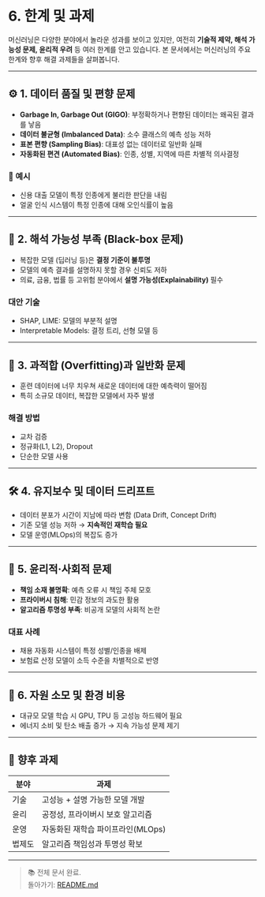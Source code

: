 # 6. 한계 및 과제

머신러닝은 다양한 분야에서 놀라운 성과를 보이고 있지만, 여전히 **기술적 제약, 해석 가능성 문제, 윤리적 우려** 등 여러 한계를 안고 있습니다. 본 문서에서는 머신러닝의 주요 한계와 향후 해결 과제들을 살펴봅니다.

---

## ⚙️ 1. 데이터 품질 및 편향 문제

- **Garbage In, Garbage Out (GIGO)**: 부정확하거나 편향된 데이터는 왜곡된 결과를 낳음
- **데이터 불균형 (Imbalanced Data)**: 소수 클래스의 예측 성능 저하
- **표본 편향 (Sampling Bias)**: 대표성 없는 데이터로 일반화 실패
- **자동화된 편견 (Automated Bias)**: 인종, 성별, 지역에 따른 차별적 의사결정

### 🔎 예시
- 신용 대출 모델이 특정 인종에게 불리한 판단을 내림
- 얼굴 인식 시스템이 특정 인종에 대해 오인식률이 높음

---

## 🧠 2. 해석 가능성 부족 (Black-box 문제)

- 복잡한 모델 (딥러닝 등)은 **결정 기준이 불투명**
- 모델의 예측 결과를 설명하지 못할 경우 신뢰도 저하
- 의료, 금융, 법률 등 고위험 분야에서 **설명 가능성(Explainability)** 필수

### 대안 기술
- SHAP, LIME: 모델의 부분적 설명
- Interpretable Models: 결정 트리, 선형 모델 등

---

## 🧪 3. 과적합 (Overfitting)과 일반화 문제

- 훈련 데이터에 너무 치우쳐 새로운 데이터에 대한 예측력이 떨어짐
- 특히 소규모 데이터, 복잡한 모델에서 자주 발생

### 해결 방법
- 교차 검증
- 정규화(L1, L2), Dropout
- 단순한 모델 사용

---

## 🛠️ 4. 유지보수 및 데이터 드리프트

- 데이터 분포가 시간이 지남에 따라 변함 (Data Drift, Concept Drift)
- 기존 모델 성능 저하 → **지속적인 재학습 필요**
- 모델 운영(MLOps)의 복잡도 증가

---

## 🧮 5. 윤리적·사회적 문제

- **책임 소재 불명확**: 예측 오류 시 책임 주체 모호
- **프라이버시 침해**: 민감 정보의 과도한 활용
- **알고리즘 투명성 부족**: 비공개 모델의 사회적 논란

### 대표 사례
- 채용 자동화 시스템이 특정 성별/인종을 배제
- 보험료 산정 모델이 소득 수준을 차별적으로 반영

---

## 🚧 6. 자원 소모 및 환경 비용

- 대규모 모델 학습 시 GPU, TPU 등 고성능 하드웨어 필요
- 에너지 소비 및 탄소 배출 증가 → 지속 가능성 문제 제기

---

## 🔮 향후 과제

| 분야 | 과제 |
|------|------|
| 기술 | 고성능 + 설명 가능한 모델 개발 |
| 윤리 | 공정성, 프라이버시 보호 알고리즘 |
| 운영 | 자동화된 재학습 파이프라인(MLOps) |
| 법제도 | 알고리즘 책임성과 투명성 확보 |

---

> 📚 전체 문서 완료.  
> 돌아가기: [README.md](./README.md)
